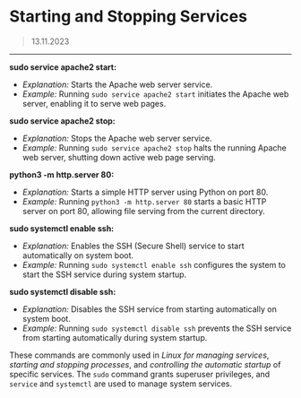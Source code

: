 # Starting and Stopping Services
> 13.11.2023
---

**sudo service apache2 start:**
- *Explanation:* Starts the Apache web server service.
- *Example:* Running `sudo service apache2 start` initiates the Apache web server, enabling it to serve web pages.

**sudo service apache2 stop:**
- *Explanation:* Stops the Apache web server service.
- *Example:* Running `sudo service apache2 stop` halts the running Apache web server, shutting down active web page serving.

**python3 -m http.server 80:**
- *Explanation:* Starts a simple HTTP server using Python on port 80.
- *Example:* Running `python3 -m http.server 80` starts a basic HTTP server on port 80, allowing file serving from the current directory.

**sudo systemctl enable ssh:**
- *Explanation:* Enables the SSH (Secure Shell) service to start automatically on system boot.
- *Example:* Running `sudo systemctl enable ssh` configures the system to start the SSH service during system startup.

**sudo systemctl disable ssh:**
- *Explanation:* Disables the SSH service from starting automatically on system boot.
- *Example:* Running `sudo systemctl disable ssh` prevents the SSH service from starting automatically during system startup.

These commands are commonly used in *Linux for managing services*, *starting and stopping processes*, and *controlling the automatic startup* of specific services. The `sudo` command grants superuser privileges, and `service` and `systemctl` are used to manage system services.